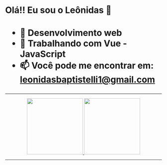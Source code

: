 <div>
<h1>Olá!! Eu sou o Leônidas 👋<h1/>

- 🔭 Desenvolvimento web
- 🌱 Trabalhando com Vue - JavaScript
- 📫 Você pode me encontrar em: leonidasbaptistelli1@gmail.com
</div>
<hr>
<div align="center">
  <a href="https://github.com/LeonidasPedro">
  <img height="180em" src="https://github-readme-stats.vercel.app/api?username=LeonidasPedro&show_icons=true&theme=dracula&include_all_commits=true&count_private=true"/>
  <img height="180em" src="https://github-readme-stats.vercel.app/api/top-langs/?username=LeonidasPedro&layout=compact&langs_count=7&theme=dracula"/>
</div>
<hr>
  

